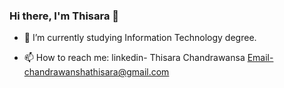 ### Hi there, I'm Thisara 👋

 

<!--  -🔭 I’m currently working on ... -->
- 🌱 I’m currently studying Information Technology degree.
<!-- - 👯 I’m looking to collaborate on ... -->
<!-- - 🤔 I’m looking for help with ... -->
<!-- - 💬 Ask me about ... -->
- 📫 How to reach me: linkedin- Thisara Chandrawansa Email-chandrawanshathisara@gmail.com
<!-- - 😄 Pronouns: ...  
- ⚡ Fun fact: ... -->
 
